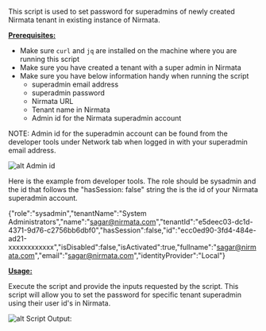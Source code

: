 This script is used to set password for superadmins of newly created Nirmata tenant in existing instance of Nirmata.

<ins>**Prerequisites:**</ins>

- Make sure `curl` and `jq` are installed on the machine where you are running this script
- Make sure you have created a tenant with a super admin in Nirmata
- Make sure you have below information handy when running the script
  - superadmin email address
  - superadmin password
  - Nirmata URL
  - Tenant name in Nirmata
  - Admin id for the Nirmata superadmin account

NOTE: Admin id for the superadmin account can be found from the developer tools under Network tab when logged in with your superadmin email address. 

![alt Admin id](https://github.com/nirmata/nirmata-scripts/blob/main/setpass/setpass.PNG)

Here is the example from developer tools. The role should be sysadmin and the id that follows the "hasSession: false" string the is the id of your Nirmata superadmin account. 

{"role":"sysadmin","tenantName":"System Administrators","name":"sagar@nirmata.com","tenantId":"e5deec03-dc1d-4371-9d76-c2756bb6dbf0","hasSession":false,"id":"ecc0ed90-3fd4-484e-ad21-xxxxxxxxxxxx","isDisabled":false,"isActivated":true,"fullname":"sagar@nirmata.com","email":"sagar@nirmata.com","identityProvider":"Local"}

<ins>**Usage:**</ins>

Execute the script and provide the inputs requested by the script. This script will allow you to set the password for specific tenant superadmin using their user id's in Nirmata. 

![alt Script Output:](https://github.com/nirmata/nirmata-scripts/blob/main/setpass/setpassoutput.PNG)

